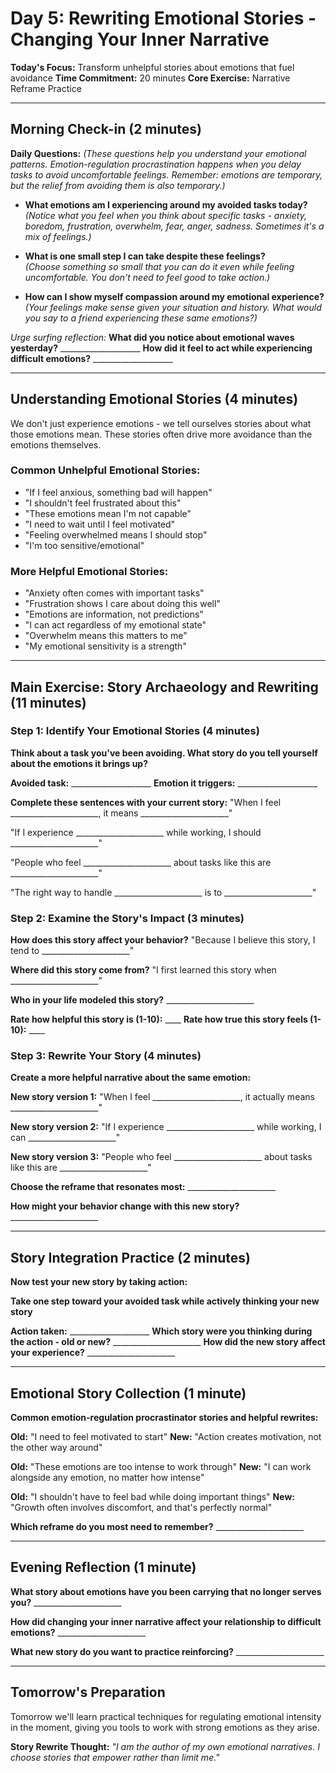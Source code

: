 # Day 5: Rewriting Emotional Stories - Changing Your Inner Narrative

**Today's Focus:** Transform unhelpful stories about emotions that fuel avoidance
**Time Commitment:** 20 minutes
**Core Exercise:** Narrative Reframe Practice

---

## Morning Check-in (2 minutes)

**Daily Questions:** *(These questions help you understand your emotional patterns. Emotion-regulation procrastination happens when you delay tasks to avoid uncomfortable feelings. Remember: emotions are temporary, but the relief from avoiding them is also temporary.)*

- **What emotions am I experiencing around my avoided tasks today?**  
  *(Notice what you feel when you think about specific tasks - anxiety, boredom, frustration, overwhelm, fear, anger, sadness. Sometimes it's a mix of feelings.)*

- **What is one small step I can take despite these feelings?**  
  *(Choose something so small that you can do it even while feeling uncomfortable. You don't need to feel good to take action.)*

- **How can I show myself compassion around my emotional experience?**  
  *(Your feelings make sense given your situation and history. What would you say to a friend experiencing these same emotions?)*

*Urge surfing reflection:*
**What did you notice about emotional waves yesterday?** ____________________
**How did it feel to act while experiencing difficult emotions?** ____________________

---

## Understanding Emotional Stories (4 minutes)

We don't just experience emotions - we tell ourselves stories about what those emotions mean. These stories often drive more avoidance than the emotions themselves.

### Common Unhelpful Emotional Stories:
- "If I feel anxious, something bad will happen"
- "I shouldn't feel frustrated about this"
- "These emotions mean I'm not capable"
- "I need to wait until I feel motivated"
- "Feeling overwhelmed means I should stop"
- "I'm too sensitive/emotional"

### More Helpful Emotional Stories:
- "Anxiety often comes with important tasks"
- "Frustration shows I care about doing this well"
- "Emotions are information, not predictions"
- "I can act regardless of my emotional state"
- "Overwhelm means this matters to me"
- "My emotional sensitivity is a strength"

---

## Main Exercise: Story Archaeology and Rewriting (11 minutes)

### Step 1: Identify Your Emotional Stories (4 minutes)
**Think about a task you've been avoiding. What story do you tell yourself about the emotions it brings up?**

**Avoided task:** ____________________
**Emotion it triggers:** ____________________

**Complete these sentences with your current story:**
"When I feel ______________________, it means ______________________"

"If I experience ______________________ while working, I should ______________________"

"People who feel ______________________ about tasks like this are ______________________"

"The right way to handle ______________________ is to ______________________"

### Step 2: Examine the Story's Impact (3 minutes)
**How does this story affect your behavior?**
"Because I believe this story, I tend to ______________________"

**Where did this story come from?**
"I first learned this story when ______________________"

**Who in your life modeled this story?** ______________________

**Rate how helpful this story is (1-10):** ____
**Rate how true this story feels (1-10):** ____

### Step 3: Rewrite Your Story (4 minutes)
**Create a more helpful narrative about the same emotion:**

**New story version 1:**
"When I feel ______________________, it actually means ______________________"

**New story version 2:**
"If I experience ______________________ while working, I can ______________________"

**New story version 3:**
"People who feel ______________________ about tasks like this are ______________________"

**Choose the reframe that resonates most:** ______________________

**How might your behavior change with this new story?** ______________________

---

## Story Integration Practice (2 minutes)

**Now test your new story by taking action:**

**Take one step toward your avoided task while actively thinking your new story**

**Action taken:** ____________________
**Which story were you thinking during the action - old or new?** ______________________
**How did the new story affect your experience?** ______________________

---

## Emotional Story Collection (1 minute)

**Common emotion-regulation procrastinator stories and helpful rewrites:**

**Old:** "I need to feel motivated to start"
**New:** "Action creates motivation, not the other way around"

**Old:** "These emotions are too intense to work through"
**New:** "I can work alongside any emotion, no matter how intense"

**Old:** "I shouldn't have to feel bad while doing important things"
**New:** "Growth often involves discomfort, and that's perfectly normal"

**Which reframe do you most need to remember?** ______________________

---

## Evening Reflection (1 minute)

**What story about emotions have you been carrying that no longer serves you?** ______________________

**How did changing your inner narrative affect your relationship to difficult emotions?** ______________________

**What new story do you want to practice reinforcing?** ______________________

---

## Tomorrow's Preparation
Tomorrow we'll learn practical techniques for regulating emotional intensity in the moment, giving you tools to work with strong emotions as they arise.

**Story Rewrite Thought:**
*"I am the author of my own emotional narratives. I choose stories that empower rather than limit me."*